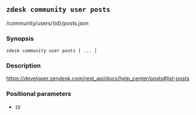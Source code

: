 ## `zdesk community user posts`

/community/users/{id}/posts.json

### Synopsis

    zdesk community user posts [ ... ]

### Description

https://developer.zendesk.com/rest_api/docs/help_center/posts#list-posts

### Positional parameters

* `ID`

